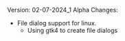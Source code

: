 Version: 02-07-2024_1 Alpha
Changes:
- File dialog support for linux. 
    - Using gtk4 to create file dialogs


